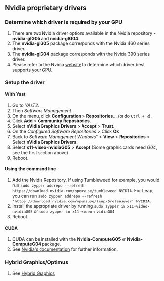 ## Nvidia proprietary drivers

### Determine which driver is required by your GPU

1. There are two Nvidia driver options available in the Nvidia repository - __nvidia-glG05__ and __nvidia-glG04__.
2. The __nvidia-glG05__ package corresponds with the Nvidia 460 series driver.
3. The __nvidia-glG04__ package corresponds with the Nvidia 390 series driver.
4. Please refer to the Nvidia [website](https://www.nvidia.com/en-us/drivers/unix/) to determine which driver best supports your GPU.

### Setup the driver

#### With Yast
1. Go to _YAsT2_.
2. Then _Software Management_.
3. On the menu, click __Configuration__ &gt; __Repositories__... (or do `Ctrl + R`).
4. Click __Add__ &gt; __Community Repositories__.
5. Select __nVidia Graphics Drivers__ &gt; __Accept__ &gt; __Trust__.
6. On the _Configured Software Repositories_ &gt; Click __Ok__
7. Back to _Software Management Windows_" &gt; __View__ &gt; __Repositories__ &gt; Select __nVidia Graphics Drivers__.
8. Select __x11-video-nvidiaG05__ &gt; __Accept__ (Some graphic cards need _G04_, see the first section above)
9. Reboot.

#### Using the command line
1. Add the Nvidia Repository. If using Tumbleweed for example, you would run `sudo zypper addrepo --refresh https://download.nvidia.com/opensuse/tumbleweed NVIDIA`. For Leap, you can run `sudo zypper addrepo --refresh 'https://download.nvidia.com/opensuse/leap/$releasever' NVIDIA`.
2. Install the appropriate driver by running `sudo zypper in x11-video-nvidiaG05` or `sudo zypper in x11-video-nvidiaG04`
3. Reboot.

#### CUDA
1. CUDA can be installed with the __Nvidia-ComputeG05__ or __Nvidia-ComputeG04__ package.
2. See [Nvidia's documentation](https://docs.nvidia.com/cuda/cuda-installation-guide-linux/index.html) for further information.


### Hybrid Graphics/Optimus
1. See [Hybrid Graphics](hybrid_graphics.md)
